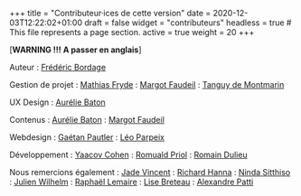 +++
title = "Contributeur·ices de cette version"
date = 2020-12-03T12:22:02+01:00
draft = false
widget = "contributeurs"
headless = true  # This file represents a page section.
active = true
weight = 20
+++

[**WARNING !!! A passer en anglais**]

Auteur
: [Frédéric Bordage](https://www.linkedin.com/in/fbordage/)

Gestion de projet
: [Mathias Fryde](https://www.linkedin.com/in/mfryde/)
: [Margot Faudeil](https://www.linkedin.com/in/margot-faudeil-53b81886/)
: [Tanguy de Montmarin](https://www.linkedin.com/in/tanguy-de-montmarin-35355353/)

UX Design
: [Aurélie Baton](https://www.linkedin.com/in/aureliebaton/)

Contenus
: [Aurélie Baton](https://www.linkedin.com/in/aureliebaton/)
: [Margot Faudeil](https://www.linkedin.com/in/margot-faudeil-53b81886/)

Webdesign
: [Gaétan Pautler](https://www.linkedin.com/in/gaetanpautler/)
: [Léo Parpeix](https://www.linkedin.com/in/l%C3%A9o-parpeix-464832111/)

Développement
: [Yaacov Cohen](https://www.linkedin.com/in/yaacovcohen/)
: [Romuald Priol](https://www.linkedin.com/in/romuald-p/)
: [Romain Dulieu](https://www.linkedin.com/in/romain-dulieu-53a354120/)

Nous remercions également
: [Jade Vincent](https://www.linkedin.com/in/jadevincent/)
: [Richard Hanna](https://www.linkedin.com/in/%F0%9F%8C%B1-richard-hanna-76a18115/)
: [Ninda Sitthiso](https://www.linkedin.com/in/ninda-lejeune-sitthiso-76545817/)
: [Julien Wilhelm](https://www.linkedin.com/in/julien-wilhelm/)
: [Raphaël Lemaire](https://www.linkedin.com/in/rapha%C3%ABl-lemaire-71b99910/)
: [Lise Breteau](https://www.linkedin.com/in/lisebreteau/)
: [Alexandre Patti](https://www.linkedin.com/in/alexandre-patti/)
